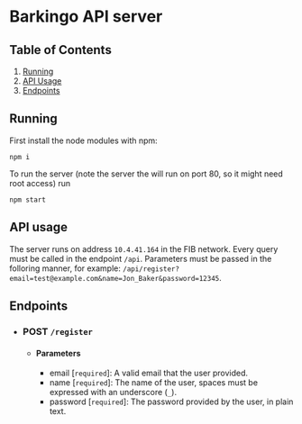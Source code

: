 # Barkingo API server

## Table of Contents

1. [Running](#running)
2. [API Usage](#API-Usage)
3. [Endpoints](#endpoints)

## Running

First install the node modules with npm:

```
npm i
```

To run the server (note the server the will run on port 80, so it might need root access) run

```
npm start
```

## API usage

The server runs on address `10.4.41.164` in the FIB network.
Every query must be called in the endpoint `/api`. Parameters must be passed in the folloring manner, for example: `/api/register?email=test@example.com&name=Jon_Baker&password=12345`.

## Endpoints

-   ### POST `/register`
    -   #### Parameters
        -   email [`required`]: A valid email that the user provided.
        -   name [`required`]: The name of the user, spaces must be expressed with an underscore (`_`).
        -   password [`required`]: The password provided by the user, in plain text.

